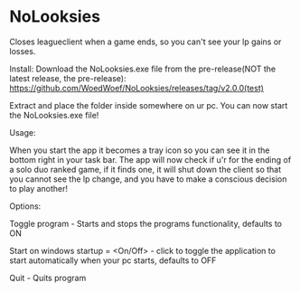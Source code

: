# NoLooksies
Closes leagueclient when a game ends, so you can't see your lp gains or losses.

Install:
Download the NoLooksies.exe file from the pre-release(NOT the latest release, the pre-release):
https://github.com/WoedWoef/NoLooksies/releases/tag/v2.0.0(test)

Extract and place the folder inside somewhere on ur pc.
You can now start the NoLooksies.exe file!

Usage:

When you start the app it becomes a tray icon so you can see it in the bottom right in your task bar.
The app will now check if u'r for the ending of a solo duo ranked game, if it finds one, it will shut down the client so that you cannot see the lp change, and you have to make a conscious decision to play another!



Options:

Toggle program - Starts and stops the programs functionality, defaults to ON

Start on windows startup = <On/Off> - click to toggle the application to start automatically when your pc starts, defaults to OFF

Quit - Quits program


